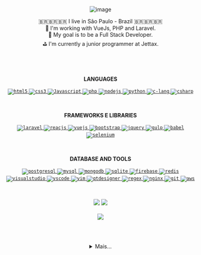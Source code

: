 <div align="center">
 
![image](https://media.tenor.com/mGgWY8RkgYMAAAAC/hello-world.gif)

🇧🇷🇧🇷🇧🇷 I live in São Paulo - Brazil 🇧🇷🇧🇷🇧🇷 <br>
🌱 I'm working with VueJs, PHP and Laravel.<br>
🎯 My goal is to be a Full Stack Developer.<br>
⛳ I'm currently a junior programmer at Jettax.<br>
 
 #
</div>
<br>
<p align="center"><b>LANGUAGES</b></p>
<div align="center">
   <a href="https://developer.mozilla.org/pt-BR/docs/Web/HTML" title="HTML5">
      <code><img src="https://skillicons.dev/icons?i=html" alt="html5" width="40" height="40"/></code>
   </a>
   <a href="https://developer.mozilla.org/pt-BR/docs/Web/CSS" title="CSS3">
      <code><img src="https://skillicons.dev/icons?i=css" alt="css3" width="40" height="40"/></code>
   </a>
   <a href="https://developer.mozilla.org/en-US/docs/Web/JavaScript" title="Javascript">
      <code><img src="https://skillicons.dev/icons?i=js" alt="Javascript" width="40" height="40"/></code>
   </a>
   <a href="https://www.php.net/" title="PHP">
      <code><img src="https://skillicons.dev/icons?i=php" alt="php" width="40" height="40"/></code>
   </a>
   <a href="https://nodejs.org" title="NodeJS">
      <code><img src="https://skillicons.dev/icons?i=nodejs" alt="nodejs" width="40" height="40"/></code>
   </a>
   <a href="https://www.python.org/" title="Python">
      <code><img src="https://skillicons.dev/icons?i=py" alt="python" width="40" height="40"/></code>
   </a>
   <a href="https://devdocs.io/c/" title="C-lang">
      <code><img src="https://skillicons.dev/icons?i=c" alt="c-lang" width="40" height="40"/></code>
   </a>
   <a href="https://learn.microsoft.com/en-us/dotnet/csharp/" title="CSharp">
      <code><img src="https://skillicons.dev/icons?i=cs" alt="csharp" width="40" height="40"/></code>
   </a>
</div>

<p>&nbsp;</p>

<p align="center"><b>FRAMEWORKS E LIBRARIES</b></p>
<div align="center">
   <a href="https://laravel.com/" title="Laravel">
      <code><img src="https://skillicons.dev/icons?i=laravel" alt="laravel" width="40" height="40"/></code>
   </a>
   <a href="https://pt-br.reactjs.org/" title="ReactJS">
      <code><img src="https://skillicons.dev/icons?i=react" alt="reacjs" width="40" height="40"/></code>
   </a>
   <a href="https://vuejs.org/" title="VueJS">
      <code><img src="https://skillicons.dev/icons?i=vue" alt="vuejs" width="40" height="40"/></code>
   </a>
   <a href="https://getbootstrap.com/" title="Bootstrap">
      <code><img src="https://skillicons.dev/icons?i=bootstrap" alt="bootstrap" width="40" height="40"/></code>
   </a>
   <a href="https://jquery.com/" title="jQuery">
      <code><img src="https://skillicons.dev/icons?i=jquery" alt="jquery" width="40" height="40"/></code>
   </a>
   <a href="https://gulpjs.com/" title="Gulp">
      <code><img src="https://skillicons.dev/icons?i=gulp" alt="gulp" width="40" height="40"/></code>
   </a>
   <a href="https://babeljs.io/" title="Babel">
      <code><img src="https://skillicons.dev/icons?i=babel" alt="babel" width="40" height="40"/></code>
   </a>
   <a href="https://www.selenium.dev/" title="Selenium">
      <code><img src="https://skillicons.dev/icons?i=selenium" alt="selenium" width="40" height="40"/></code>
   </a>
</div>

<p>&nbsp;</p>

<p align="center"><b>DATABASE AND TOOLS</b></p>
<div align="center">
   <a href="https://www.postgresql.org/" title="PostgreSQL">
      <code><img src="https://skillicons.dev/icons?i=postgres" alt="postgresql" width="40" height="40"/></code>
   </a>
   <a href="https://www.mysql.com/" title="MySql">
      <code><img src="https://skillicons.dev/icons?i=mysql" alt="mysql" width="40" height="40"/></code>
   </a>
   <a href="https://www.mongodb.com/" title="MongoDB">
      <code><img src="https://skillicons.dev/icons?i=mongodb" alt="mongodb" width="40" height="40"/></code>
   </a>
    <a href="https://www.sqlite.org/index.html" title="Sqlite3">
      <code><img src="https://skillicons.dev/icons?i=sqlite" alt="sqlite" width="40" height="40"/></code>
   </a>
   <a href="https://firebase.google.com" title="Firebase">
      <code><img src="https://skillicons.dev/icons?i=firebase" alt="firebase" width="40" height="40"/></code>
   </a>
   <a href="https://redis.io/" title="Redis">
      <code><img src="https://skillicons.dev/icons?i=redis" alt="redis" width="40" height="40"/></code>
   </a>
   <a href="https://visualstudio.microsoft.com/pt-br/downloads/" title="Visual Studio">
      <code><img src="https://skillicons.dev/icons?i=visualstudio" alt="visualstudio" width="40" height="40"/></code>
   </a>
   <a href="https://code.visualstudio.com/" title="VSCode">
      <code><img src="https://skillicons.dev/icons?i=vscode" alt="vscode" width="40" height="40"/></code>
   </a>
   <a href="https://www.vim.org/" title="Vim">
      <code><img src="https://skillicons.dev/icons?i=vim" alt="vim" width="40" height="40"/></code>
   </a>
   <a href="https://www.qt.io/product/ui-design-tools" title="qtDesigner">
      <code><img src="https://skillicons.dev/icons?i=qt" alt="qtdesigner" width="40" height="40"/></code>
   </a>
   <a href="https://regexr.com/" title="Regex">
      <code><img src="https://skillicons.dev/icons?i=regex" alt="regex" width="40" height="40"/></code>
   </a>
   <a href="https://www.nginx.com/" title="Nginx">
      <code><img src="https://skillicons.dev/icons?i=nginx" alt="nginx" width="40" height="40"/></code>
   </a>
   <a href="https://git-scm.com/" title="Git">
      <code><img src="https://skillicons.dev/icons?i=git" alt="git" width="40" height="40"/></code>
   </a>
   <a href="https://aws.amazon.com/pt/" title="AWS">
      <code><img src="https://skillicons.dev/icons?i=aws" alt="aws" width="40" height="40"/></code>
   </a>
</div>

<p>&nbsp;</p>

<div align="center">
  <img height="180em" src="https://github-readme-stats.vercel.app/api?username=YoungC0DE&show_icons=true&theme=tokyonight&include_all_commits=true&count_private=true"/>
  <img height="180em" src="https://github-readme-stats.vercel.app/api/top-langs/?username=YoungC0DE&layout=compact&langs_count=7&theme=radical"/>
  <br><br>
  <a href="https://github.com/YoungC0DE">
    <img align="center" src="https://github-profile-trophy.vercel.app/?username=YoungC0DE&theme=onedark&no-frame=false&row=1&&margin-w=10&no-bg=false"/>
  </a>
</div>

<p>&nbsp;</p>
  
##
  
<div align="center"> 
<details>
<summary>Mais...</summary>
 
![Snake animation](https://github.com/YoungC0DE/YoungC0DE/blob/output/github-contribution-grid-snake.svg) 
<p><img align="center" src="https://github-readme-streak-stats.herokuapp.com/?user=youngc0de&" alt="youngc0de" /></p>

 ### Contact me in:
  <a href="https://www.linkedin.com/in/rafael-anjos-santos-b72b7b190" target="_blank"><img src="https://img.shields.io/badge/-LinkedIn-%230077B5?style=for-the-badge&logo=linkedin&logoColor=white" target="_blank"></a> 
 <a href="https://www.linkedin.com/in/rafael-anjos-santos-b72b7b190" target="_blank"><img src="https://img.shields.io/badge/-Gmail-%23ff4141?style=for-the-badge&logo=Gmail&logoColor=white" target="_blank"></a> 
 
</div>
